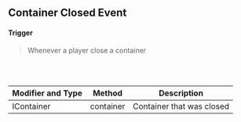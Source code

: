 ## Container Closed Event


#### Trigger
> Whenever a player close a container
<br>
<br>



Modifier and Type | Method | Description
------- | ------------- | -------------------------------------------------------------
IContainer | container | Container that was closed
